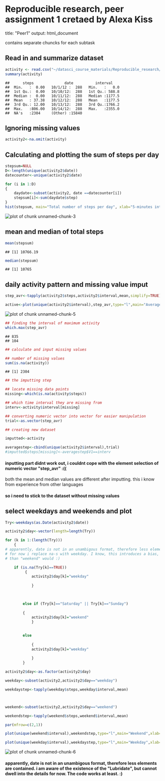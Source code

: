 Reproducible research, peer assignment 1
cretaed by Alexa Kiss
======================
title: "Peer1"
output: html_document

contains separate chuncks for each subtask

## Read in and summarize dataset


```r
activity <- read.csv("~/datasci_course_materials/Reproducible_research/activity.csv")
summary(activity)
```

```
##      steps              date          interval     
##  Min.   :  0.00   10/1/12 :  288   Min.   :   0.0  
##  1st Qu.:  0.00   10/10/12:  288   1st Qu.: 588.8  
##  Median :  0.00   10/11/12:  288   Median :1177.5  
##  Mean   : 37.38   10/12/12:  288   Mean   :1177.5  
##  3rd Qu.: 12.00   10/13/12:  288   3rd Qu.:1766.2  
##  Max.   :806.00   10/14/12:  288   Max.   :2355.0  
##  NA's   :2304     (Other) :15840
```

## Ignoring missing values


```r
activity2<-na.omit(activity)
```

## Calculating and plotting the sum of steps per day


```r
stepsum=NULL
D<-length(unique(activity2$date))
datecounter<-unique(activity2$date)

for (i in 1:D)
{ 
    daydate<-subset(activity2, date ==datecounter[i])
    stepsum[i]<-sum(daydate$step)
}
hist(stepsum, main="Total number of steps per day", xlab="5-minutes interval")
```

![plot of chunk unnamed-chunk-3](figure/unnamed-chunk-3-1.png) 

## mean and median of total steps


```r
mean(stepsum)
```

```
## [1] 10766.19
```

```r
median(stepsum)
```

```
## [1] 10765
```

## daily activity pattern and missing value imput


```r
step_avr<-tapply(activity2$steps,activity2$interval,mean,simplify=TRUE)

active<-plot(unique(activity2$interval),step_avr,type="l",main="Average daily activity",xlab="5-minutes interval",ylab="average number of steps per interval")
```

![plot of chunk unnamed-chunk-5](figure/unnamed-chunk-5-1.png) 

```r
## finding the interval of maximum activity
which.max(step_avr)
```

```
## 835 
## 104
```

```r
## calculate and input missing values

## number of missing values
sum(is.na(activity))
```

```
## [1] 2304
```

```r
## the imputting step

## locate missing data points
missing<-which(is.na(activity$steps))

## which time interval they are missing from
interv<-activity$interval[missing]

## converting numeric vector into vector for easier manipulation
trial<-as.vector(step_avr)

## creating new dataset

imputted<-activity

averagestep<-cbind(unique(activity2$interval),trial)
#imputted$steps[missing]<-averagestep$V1==interv
```

#### inputting part didnt work out, i couldnt cope with the element selection of numeric vector "step_avr" :((

both the mean and median values are different after imputting. this i know from experience from other languages

#### so i need to stick to the dataset without missing values

## select weekdays and weekends and plot


```r
Try<-weekdays(as.Date(activity2$date))

activity2$day<-vector(length=length(Try))

for (k in 1:(length(Try)))
    {            
# apparently, date is not in an unambigous format, therefore less elements are contained.
# for now i replace na-s with weekday. I know, this introduces a bias, but still smaller
# than "weekend" would :)

    if (is.na(Try[k]==TRUE))
         {
            activity2$day[k]="weekday"
                
            }

    
    
        else if (Try[k]=="Saturday" || Try[k]=="Sunday")
        
        {
            activity2$day[k]="weekend"
            }
            

        else
            
            {
            activity2$day[k]="weekday"
                
            }
        }

activity2$day<-as.factor(activity2$day)

weekday<-subset(activity2,activity2$day=="weekday")

weekdaystep<-tapply(weekday$steps,weekday$interval,mean)



weekend<-subset(activity2,activity2$day=="weekend")

weekendstep<-tapply(weekend$steps,weekend$interval,mean)

par(mfrow=c(2,1)) 

plot(unique(weekend$interval),weekendstep,type="l",main="Weekend",xlab="interval",ylab="average number of steps per interval")

plot(unique(weekday$interval),weekdaystep,type="l",main="Weekday",xlab="interval",ylab="average number of steps per interval")
```

![plot of chunk unnamed-chunk-6](figure/unnamed-chunk-6-1.png) 

#### apparently, date is not in an unambigous format, therefore less elements are contained. i am aware of the existence of the "Lubridate", but cannot dwell into the details for now. The code works at least. :)







